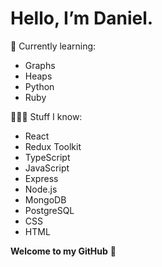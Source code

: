 # Hello, I’m Daniel.
🧠 Currently learning:
- Graphs
- Heaps
- Python
- Ruby

👨🏻‍💻 Stuff I know:
- React
- Redux Toolkit
- TypeScript
- JavaScript
- Express
- Node.js
- MongoDB
- PostgreSQL
- CSS
- HTML

**Welcome to my GitHub** 👋 
